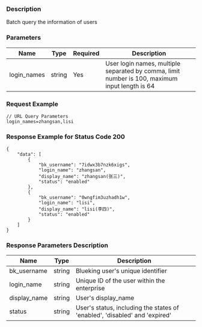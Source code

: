 ### Description

Batch query the information of users

### Parameters

| Name        | Type   | Required | Description                                                                                      |
|-------------|--------|----------|--------------------------------------------------------------------------------------------------|
| login_names | string | Yes      | User login names, multiple separated by comma, limit number is 100, maximum input length is 64   |

### Request Example

```
// URL Query Parameters
login_names=zhangsan,lisi
```

### Response Example for Status Code 200

```json5
{
    "data": [
        {
            "bk_username": "7idwx3b7nzk6xigs",
            "login_name": "zhangsan",
            "display_name": "zhangsan(张三)",
            "status": "enabled"
        },
        {
            "bk_username": "0wngfim3uzhadh1w",
            "login_name": "lisi",
            "display_name": "lisi(李四)",
            "status": "enabled"
        }
    ]
}
```

### Response Parameters Description

| Name         | Type   | Description                                                                |
|--------------|--------|----------------------------------------------------------------------------|
| bk_username  | string | Blueking user's unique identifier                                          |
| login_name   | string | Unique ID of the user within the enterprise                                |
| display_name | string | User's display_name                                                        |
| status       | string | User's status, including the states of 'enabled', 'disabled' and 'expired' |
